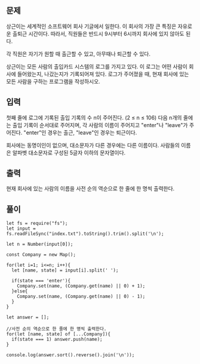## 문제

상근이는 세계적인 소프트웨어 회사 기글에서 일한다. 이 회사의 가장 큰 특징은 자유로운 출퇴근 시간이다. 따라서, 직원들은 반드시 9시부터 6시까지 회사에 있지 않아도 된다.

각 직원은 자기가 원할 때 출근할 수 있고, 아무때나 퇴근할 수 있다.

상근이는 모든 사람의 출입카드 시스템의 로그를 가지고 있다. 이 로그는 어떤 사람이 회사에 들어왔는지, 나갔는지가 기록되어져 있다. 로그가 주어졌을 때, 현재 회사에 있는 모든 사람을 구하는 프로그램을 작성하시오.

## 입력

첫째 줄에 로그에 기록된 출입 기록의 수 n이 주어진다. (2 ≤ n ≤ 106) 다음 n개의 줄에는 출입 기록이 순서대로 주어지며, 각 사람의 이름이 주어지고 "enter"나 "leave"가 주어진다. "enter"인 경우는 출근, "leave"인 경우는 퇴근이다.

회사에는 동명이인이 없으며, 대소문자가 다른 경우에는 다른 이름이다. 사람들의 이름은 알파벳 대소문자로 구성된 5글자 이하의 문자열이다.

## 출력

현재 회사에 있는 사람의 이름을 사전 순의 역순으로 한 줄에 한 명씩 출력한다.

## 풀이

```
let fs = require("fs");
let input = fs.readFileSync("index.txt").toString().trim().split('\n');

let n = Number(input[0]);

const Company = new Map();

for(let i=1; i<=n; i++){
  let [name, state] = input[i].split(' ');

  if(state === 'enter'){
    Company.set(name, (Company.get(name) || 0) + 1);
  }else{
    Company.set(name, (Company.get(name) || 0) - 1);
  }
}

let answer = [];

//사전 순의 역순으로 한 줄에 한 명씩 출력한다.
for(let [name, state] of [...Company]){
  if(state === 1) answer.push(name);
}

console.log(answer.sort().reverse().join('\n'));
```
